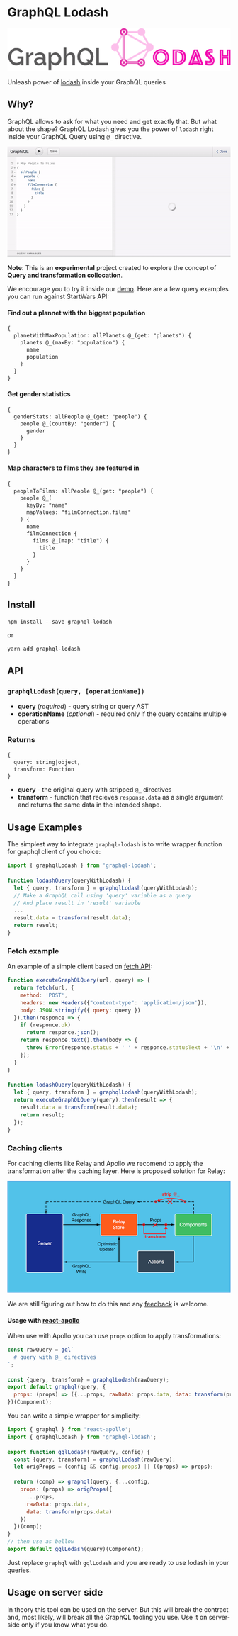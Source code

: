 # GraphQL Lodash

![GraphQL Lodash logo](docs/gqlodash-logo.png)

Unleash power of [lodash](https://lodash.com/) inside your GraphQL queries

## Why?
GraphQL allows to ask for what you need and get exactly that. But what about the shape?
GraphQL Lodash gives you the power of `lodash` right inside your GraphQL Query using `@_` directive.

[![lodash usage gif](docs/lodash.gif)](https://apis.guru/graphql-lodash/)

**Note**: This is an **experimental** project created to explore the concept of **Query and transformation collocation**.

We encourage you to try it inside our [demo](https://apis.guru/graphql-lodash/). Here are a few query examples you can run against StartWars API:

#### Find out a plannet with the biggest population
```
{
  planetWithMaxPopulation: allPlanets @_(get: "planets") {
    planets @_(maxBy: "population") {
      name
      population
    }
  }
}
```
#### Get gender statistics
```
{
  genderStats: allPeople @_(get: "people") {
    people @_(countBy: "gender") {
      gender
    }
  }
}
```
#### Map characters to films they are featured in
```
{
  peopleToFilms: allPeople @_(get: "people") {
    people @_(
      keyBy: "name"
      mapValues: "filmConnection.films"
    ) {
      name
      filmConnection {
        films @_(map: "title") {
          title
        }
      }
    }
  }
}
```

## Install

    npm install --save graphql-lodash
or

    yarn add graphql-lodash

## API

### `graphqlLodash(query, [operationName])`

- **query** (_required_) - query string or query AST
- **operationName** (_optional_) - required only if the query contains multiple operations

### Returns
```
{
  query: string|object,
  transform: Function
}
```
- **query** - the original query with stripped `@_` directives
- **transform** - function that recieves `response.data` as a single argument and returns
the same data in the intended shape.



## Usage Examples

The simplest way to integrate `graphql-lodash` is to write wrapper function for graphql client of you choice:
```js
import { graphqlLodash } from 'graphql-lodash';

function lodashQuery(queryWithLodash) {
  let { query, transform } = graphqlLodash(queryWithLodash);
  // Make a GraphQL call using 'query' variable as a query
  // And place result in 'result' variable
  ...
  result.data = transform(result.data);
  return result;
}
```

### Fetch example
An example of a simple client based on [fetch API](https://developer.mozilla.org/en/docs/Web/API/Fetch_API):
```js
function executeGraphQLQuery(url, query) => {
  return fetch(url, {
    method: 'POST',
    headers: new Headers({"content-type": 'application/json'}),
    body: JSON.stringify({ query: query })
  }).then(responce => {
    if (responce.ok)
      return responce.json();
    return responce.text().then(body => {
      throw Error(responce.status + ' ' + responce.statusText + '\n' + body);
    });
  }
}

function lodashQuery(queryWithLodash) {
  let { query, transform } = graphqlLodash(queryWithLodash);
  return executeGraphQLQuery(query).then(result => {
    result.data = transform(result.data);
    return result;
  });
}
```

### Caching clients
For caching clients like Relay and Apollo we recomend to apply the transformation after the caching layer.
Here is proposed solution for Relay:

![Relay usage](docs/relay-architecture.png)

We are still figuring out how to do this and any [feedback](https://github.com/APIs-guru/graphql-lodash/issues/new) is welcome.

#### Usage with [react-apollo](https://github.com/apollographql/react-apollo)

When use with Apollo you can use `props` option to apply transformations:

```js
const rawQuery = gql`
  # query with @_ directives
`;

const {query, transform} = graphqlLodash(rawQuery);
export default graphql(query, {
  props: (props) => ({...props, rawData: props.data, data: transform(props.data)})
})(Component);
```

You can write a simple wrapper for simplicity:

```js
import { graphql } from 'react-apollo';
import { graphqlLodash } from 'graphql-lodash';

export function gqlLodash(rawQuery, config) {
  const {query, transform} = graphqlLodash(rawQuery);
  let origProps = (config && config.props) || ((props) => props);

  return (comp) => graphql(query, {...config,
    props: (props) => origProps({
      ...props,
      rawData: props.data,
      data: transform(props.data)
    })
  })(comp);
}
// then use as bellow
export default gqlLodash(query)(Component);
```

Just replace `graphql` with `gqlLodash` and you are ready to use lodash in your queries.

## Usage on server side

In theory this tool can be used on the server. But this will break the contract and, most likely,
will break all the GraphQL tooling you use. Use it on server-side only if you know what you do.
